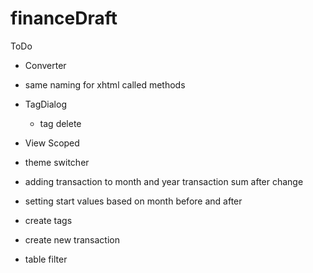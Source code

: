 # financeDraft

ToDo
- Converter
- same naming for xhtml called methods
- TagDialog
	- tag delete
- View Scoped
- theme switcher
- adding transaction to month and year transaction sum after change
- setting start values based on month before and after
- create tags
- create new transaction

- table filter
